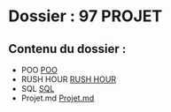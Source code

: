 # Dossier : 97 PROJET
 
 ## Contenu du dossier : 
- POO [POO](./POO)
- RUSH HOUR [RUSH HOUR](./RUSH_HOUR)
- SQL [SQL](./SQL)
- Projet.md [Projet.md](./Projet.md)
